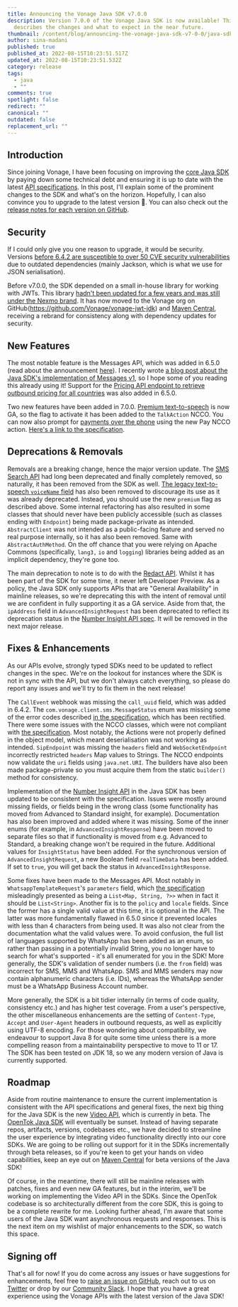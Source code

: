```yaml
---
title: Announcing the Vonage Java SDK v7.0.0
description: Version 7.0.0 of the Vonage Java SDK is now available! This post
  describes the changes and what to expect in the near future.
thumbnail: /content/blog/announcing-the-vonage-java-sdk-v7-0-0/java-sdk-updates.png
author: sina-madani
published: true
published_at: 2022-08-15T10:23:51.517Z
updated_at: 2022-08-15T10:23:51.532Z
category: release
tags:
  - java
  - ""
comments: true
spotlight: false
redirect: ""
canonical: ""
outdated: false
replacement_url: ""
---
```

## Introduction
Since joining Vonage, I have been focusing on improving the [core Java SDK](https://github.com/Vonage/vonage-java-sdk) by paying down some technical debt and ensuring it is up to date with the latest [API specifications](https://developer.vonage.com/api). In this post, I'll explain some of the prominent changes to the SDK and what's on the horizon. Hopefully, I can also convince you to upgrade to the latest version 🙂. You can also check out the [release notes for each version on GitHub](https://github.com/Vonage/vonage-java-sdk/releases).

## Security
If I could only give you one reason to upgrade, it would be security. Versions [before 6.4.2 are susceptible to over 50 CVE security vulnerabilities](https://mvnrepository.com/artifact/com.vonage/client) due to outdated dependencies (mainly Jackson, which is what we use for JSON serialisation).

Before v7.0.0, the SDK depended on a small in-house library for working with JWTs. This library [hadn't been updated for a few years and was still under the Nexmo brand](https://mvnrepository.com/artifact/com.nexmo/jwt). It has now moved to the Vonage org on GitHub(https://github.com/Vonage/vonage-jwt-jdk) and [Maven Central](https://search.maven.org/artifact/com.vonage/jwt), receiving a rebrand for consistency along with dependency updates for security.

## New Features
The most notable feature is the Messages API, which was added in 6.5.0 (read about the announcement [here](https://developer.vonage.com/blog/22/07/05/the-vonage-messages-api-is-now-in-our-server-sdks)). I recently wrote [a blog post about the Java SDK's implementation of Messages v1](https://developer.vonage.com/blog/22/08/04/how-an-sdk-can-add-value-to-rest-apis), so I hope some of you reading this already using it!
Support for the [Pricing API endpoint to retrieve outbound pricing for all countries](https://developer.nexmo.com/api/pricing#retrievePricingAllCountries)  was also added in 6.5.0.

Two new features have been added in 7.0.0.
[Premium text-to-speech](https://developer.vonage.com/voice/voice-api/guides/text-to-speech#premium-voices) is now GA, so the flag to activate it has been added to the `TalkAction` NCCO. You can now also prompt for [payments over the phone](https://developer.vonage.com/voice/voice-api/guides/payments) using the new Pay NCCO action. [Here's a link to the specification](https://developer.vonage.com/voice/voice-api/ncco-reference#pay).


## Deprecations & Removals
Removals are a breaking change, hence the major version update. The [SMS Search API](https://developer.nexmo.com/api/developer/messages) had long been deprecated and finally completely removed, so naturally, it has been removed from the SDK as well. [The legacy text-to-speech `voiceName` field](https://developer.vonage.com/voice/voice-api/guides/text-to-speech#legacy-voice-names) has also been removed to discourage its use as it was already deprecated. Instead, you should use the new `premium` flag as described above. Some internal refactoring has also resulted in some classes that should never have been publicly accessible (such as classes ending with `Endpoint`) being made package-private as intended. `AbstractClient` was not intended as a public-facing feature and served no real purpose internally, so it has also been removed. Same with `AbstractAuthMethod`. On the off chance that you were relying on Apache Commons (specifically, `lang3,` `io` and `logging`) libraries being added as an implicit dependency, they're gone too.

The main deprecation to note is to do with the [Redact API](https://developer.vonage.com/api/redact). Whilst it has been part of the SDK for some time, it never left Developer Preview. As a policy, the Java SDK only supports APIs that are "General Availability" in mainline releases, so we're deprecating this with the intent of removal until we are confident in fully supporting it as a GA service. Aside from that, the `ipAddress` field in `AdvancedInsightRequest` has been deprecated to reflect its deprecation status in the [Number Insight API spec](https://developer.vonage.com/api/number-insight#getNumberInsightAsync). It will be removed in the next major release.

## Fixes & Enhancements
As our APIs evolve, strongly typed SDKs need to be updated to reflect changes in the spec. We're on the lookout for instances where the SDK is not in sync with the API, but we don't always catch everything, so please do report any issues and we'll try to fix them in the next release!

The `CallEvent` webhook was missing the `call_uuid` field, which was added in 6.4.2. The `com.vonage.client.sms.MessageStatus` enum was missing some of the error codes described [in the specification](https://developer.vonage.com/api-errors/sms), which has been rectified. There were some issues with the NCCO classes, which were not compliant with [the specification](https://developer.vonage.com/voice/voice-api/ncco-reference). Most notably, the Actions were not properly defined in the object model, which meant deserialisation was not working as intended. `SipEndpoint` was missing the `headers` field and `WebSocketEndpoint` incorrectly restricted `headers` Map values to Strings. The NCCO endpoints now validate the `uri` fields using `java.net.URI`. The builders have also been made package-private so you must acquire them from the static `builder()` method for consistency.

Implementation of the [Number Insight API](https://developer.vonage.com/api/number-insight) in the Java SDK has been updated to be consistent with the specification. Issues were mostly around missing fields, or fields being in the wrong class (some functionality has moved from Advanced to Standard insight, for example). Documentation has also been improved and added where it was missing. Some of the inner enums (for example, in `AdvancedInsightResponse`) have been moved to separate files so that if functionality is moved from e.g. Advanced to Standard, a breaking change won't be required in the future. Additional values for `InsightStatus` have been added. For the synchronous version of `AdvancedInsightRequest`, a new Boolean field `realTimeData` has been added. If set to `true`, you will get back the status in `AdvancedInsightResponse`.

Some fixes have been made to the Messages API. Most notably in `WhatsappTemplateRequest`'s `parameters` field, which [the specification](https://developer.vonage.com/api/messages-olympus) misleadingly presented as being a `List<Map, String, ?>>` when in fact it should be `List<String>`. Another fix is to the `policy` and `locale` fields. Since the former has a single valid value at this time, it is optional in the API. The latter was more fundamentally flawed in 6.5.0 since it prevented locales with less than 4 characters from being used. It was also not clear from the documentation what the valid values were. To avoid confusion, the full list of languages supported by WhatsApp has been added as an enum, so rather than passing in a potentially invalid String, you no longer have to search for what's supported - it's all enumerated for you in the SDK! More generally, the SDK's validation of sender numbers (i.e. the `from` field) was incorrect for SMS, MMS and WhatsApp. SMS and MMS senders may now contain alphanumeric characters (i.e. IDs), whereas the WhatsApp sender must be a WhatsApp Business Account number.

More generally, the SDK is a bit tidier internally (in terms of code quality, consistency etc.) and has higher test coverage. From a user's perspective, the other miscellaneous enhancements are the setting of `Content-Type`, `Accept` and `User-Agent` headers in outbound requests, as well as explicitly using UTF-8 encoding. For those wondering about compatibility, we endeavour to support Java 8 for quite some time unless there is a more compelling reason from a maintainability perspective to move to 11 or 17. The SDK has been tested on JDK 18, so we any modern version of Java is currently supported.

## Roadmap
Aside from routine maintenance to ensure the current implementation is consistent with the API specifications and general fixes, the next big thing for the Java SDK is the new [Video API](https://developer.vonage.com/api/video), which is currently in beta. The [OpenTok Java SDK](https://github.com/opentok/Opentok-Java-SDK) will eventually be sunset. Instead of having separate repos, artifacts, versions, codebases etc., we have decided to streamline the user experience by integrating video functionality directly into our core SDKs. We are going to be rolling out support for it in the SDKs incrementally through beta releases, so if you're keen to get your hands on video capabilities, keep an eye out on [Maven Central](https://search.maven.org/artifact/com.vonage/client) for beta versions of the Java SDK!

Of course, in the meantime, there will still be mainline releases with patches, fixes and even new GA features, but in the interim, we'll be working on implementing the Video API in the SDKs. Since the OpenTok codebase is so architecturally different from the core SDK, this is going to be a complete rewrite for me. Looking further ahead, I'm aware that some users of the Java SDK want asynchronous requests and responses. This is the next item on my wishlist of major enhancements to the SDK, so watch this space.

## Signing off
That's all for now! If you do come across any issues or have suggestions for enhancements, feel free to [raise an issue on GitHub](https://github.com/Vonage/vonage-java-sdk/issues), reach out to us on [Twitter](https://twitter.com/VonageDev) or drop by our [Community Slack](https://developer.vonage.com/community/slack). I hope that you have a great experience using the Vonage APIs with the latest version of the Java SDK!
